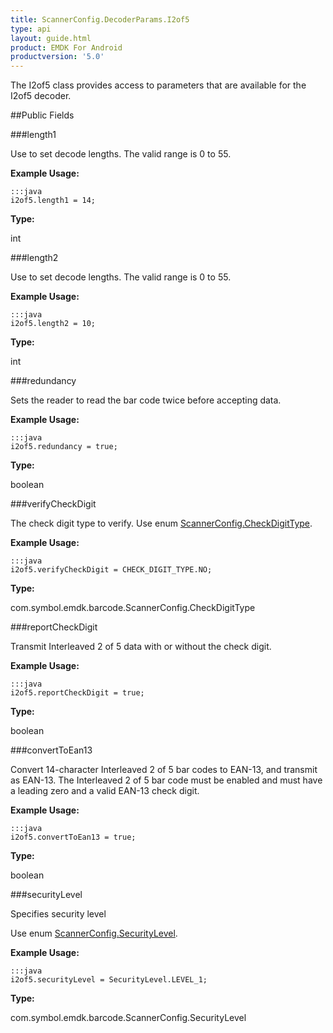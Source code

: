 ```yaml
---
title: ScannerConfig.DecoderParams.I2of5
type: api
layout: guide.html
product: EMDK For Android
productversion: '5.0'
---
```



The I2of5 class provides access to parameters that are available for
 the I2of5 decoder.

##Public Fields

###length1

Use to set decode lengths. The valid range is 0 to 55.
 
 

**Example Usage:**
	
	:::java	
	i2of5.length1 = 14;


**Type:**

int

###length2

Use to set decode lengths. The valid range is 0 to 55.
 
 

**Example Usage:**
	
	:::java	
	i2of5.length2 = 10;


**Type:**

int

###redundancy

Sets the reader to read the bar code twice before accepting data.
 
 

**Example Usage:**
	
	:::java	
	i2of5.redundancy = true;


**Type:**

boolean

###verifyCheckDigit

The check digit type to verify. Use enum
 [ ScannerConfig.CheckDigitType](../ScannerConfig-CheckDigitType).
 
 

**Example Usage:**
	
	:::java	
	i2of5.verifyCheckDigit = CHECK_DIGIT_TYPE.NO;


**Type:**

com.symbol.emdk.barcode.ScannerConfig.CheckDigitType

###reportCheckDigit

Transmit Interleaved 2 of 5 data with or without the check digit.
 
 

**Example Usage:**
	
	:::java	
	i2of5.reportCheckDigit = true;


**Type:**

boolean

###convertToEan13

Convert 14-character Interleaved 2 of 5 bar codes to EAN-13, and
 transmit as EAN-13. The Interleaved 2 of 5 bar code must be
 enabled and must have a leading zero and a valid EAN-13 check
 digit.
 
 

**Example Usage:**
	
	:::java	
	i2of5.convertToEan13 = true;


**Type:**

boolean

###securityLevel

Specifies security level
 
 Use enum [ ScannerConfig.SecurityLevel](../ScannerConfig-SecurityLevel).
 
 

**Example Usage:**
	
	:::java	
	i2of5.securityLevel = SecurityLevel.LEVEL_1;


**Type:**

com.symbol.emdk.barcode.ScannerConfig.SecurityLevel


